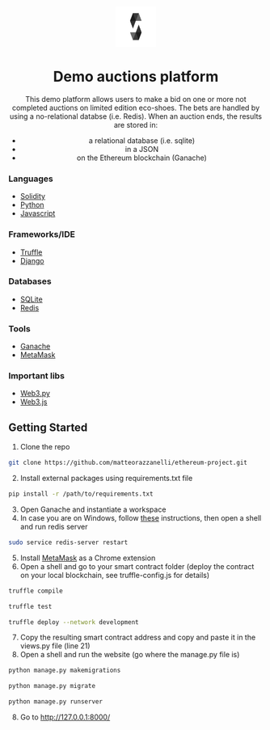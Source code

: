 <div id="top"></div>
<br />
<div align="center">
  <a href="">
    <img src="logo_solidity.png" alt="Logo" width="80" height="80">
  </a>

  <h1 align="center">Demo auctions platform</h1>
  <p align="center">
    This demo platform allows users to make a bid on one or more not completed auctions on limited edition eco-shoes.
    The bets are handled by using a no-relational databse (i.e. Redis).
    When an auction ends, the results are stored in:
  </p>
  <p>
    <ul>
      <li>a relational database (i.e. sqlite)</li>
      <li>in a JSON</li>
      <li>on the Ethereum blockchain (Ganache)</li>
    </ul>
  </p>
</div>

### Languages
* [Solidity](https://docs.soliditylang.org/en/v0.8.11/)
* [Python](https://www.python.org/)
* [Javascript](https://www.javascript.com/)

### Frameworks/IDE
* [Truffle](https://trufflesuite.com/truffle/)
* [Django](https://www.djangoproject.com/)

### Databases
* [SQLite](https://www.sqlite.org/index.html)
* [Redis](https://redis.io/)

### Tools
* [Ganache](https://trufflesuite.com/ganache/)
* [MetaMask](https://metamask.io/)

### Important libs
* [Web3.py](https://web3py.readthedocs.io/en/stable/)
* [Web3.js](https://web3js.readthedocs.io/en/v1.7.5/)

## Getting Started
1. Clone the repo
  ```sh
  git clone https://github.com/matteorazzanelli/ethereum-project.git
  ```
2. Install external packages using requirements.txt file
  ```sh
  pip install -r /path/to/requirements.txt
  ```
3. Open Ganache and instantiate a workspace
4. In case you are on Windows, follow [these](https://redis.io/docs/getting-started/installation/install-redis-on-windows/) instructions, then open a shell and run redis server
  ```sh
  sudo service redis-server restart
  ```
5. Install [MetaMask](https://metamask.io/) as a Chrome extension
6. Open a shell and go to your smart contract folder (deploy the contract on your local blockchain, see truffle-config.js for details)
  ```sh
  truffle compile
  ```
  ```sh
  truffle test
  ```
  ```sh
  truffle deploy --network development
  ```
7. Copy the resulting smart contract address and copy and paste it in the views.py file (line 21)
8. Open a shell and run the website (go where the manage.py file is)
  ```sh
  python manage.py makemigrations
  ```
  ```sh
  python manage.py migrate
  ```
  ```sh
  python manage.py runserver
  ```
8. Go to http://127.0.0.1:8000/